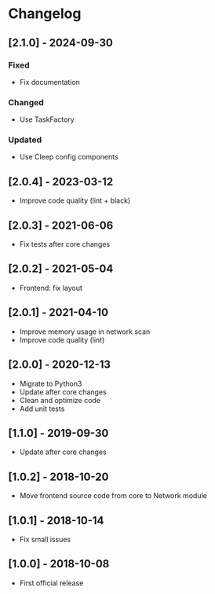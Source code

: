 # Changelog

## [2.1.0] - 2024-09-30
### Fixed
- Fix documentation

### Changed
- Use TaskFactory

### Updated
- Use Cleep config components

## [2.0.4] - 2023-03-12

* Improve code quality (lint + black)

## [2.0.3] - 2021-06-06

* Fix tests after core changes

## [2.0.2] - 2021-05-04

* Frontend: fix layout

## [2.0.1] - 2021-04-10

* Improve memory usage in network scan
* Improve code quality (lint)

## [2.0.0] - 2020-12-13

* Migrate to Python3
* Update after core changes
* Clean and optimize code
* Add unit tests

## [1.1.0] - 2019-09-30

* Update after core changes

## [1.0.2] - 2018-10-20

* Move frontend source code from core to Network module

## [1.0.1] - 2018-10-14

* Fix small issues

## [1.0.0] - 2018-10-08

* First official release

